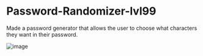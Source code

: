 # Password-Randomizer-lvl99
Made a password generator that allows the user to choose what characters they want in their password. 

![image](https://user-images.githubusercontent.com/118786612/209265161-15f0a9c4-4717-4086-b482-888aefeba0c8.png)
